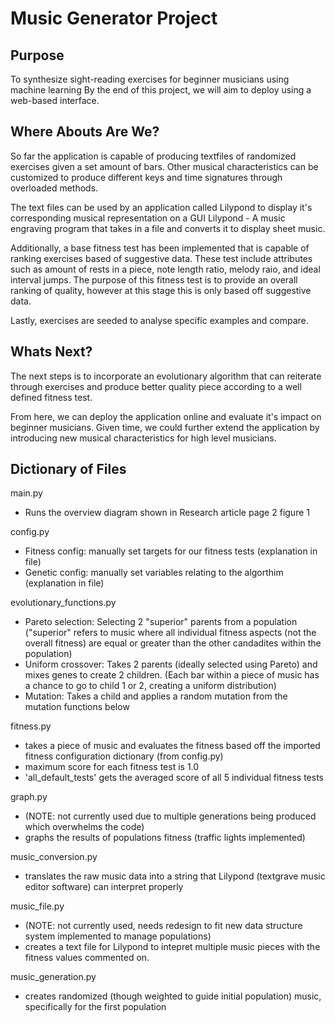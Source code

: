 # Music Generator Project

## Purpose

To synthesize sight-reading exercises for beginner musicians using machine learning
By the end of this project, we will aim to deploy using a web-based interface.

## Where Abouts Are We?

So far the application is capable of producing textfiles of randomized exercises given a set amount of bars. Other musical characteristics can be customized to produce different keys and time signatures through overloaded methods.

The text files can be used by an application called Lilypond to display it's corresponding musical representation on a GUI
Lilypond - A music engraving program that takes in a file and converts it to display sheet music.

Additionally, a base fitness test has been implemented that is capable of ranking exercises based of suggestive data. These test include attributes such as amount of rests in a piece, note length ratio, melody raio, and ideal interval jumps.
The purpose of this fitness test is to provide an overall ranking of quality, however at this stage this is only based off suggestive data.

Lastly, exercises are seeded to analyse specific examples and compare.

## Whats Next?

The next steps is to incorporate an evolutionary algorithm that can reiterate through exercises and produce better quality piece according to a well defined fitness test. 

From here, we can deploy the application online and evaluate it's impact on beginner musicians.
Given time, we could further extend the application by introducing new musical characteristics for high level musicians.

## Dictionary of Files
main.py
- Runs the overview diagram shown in Research article page 2 figure 1 

config.py
- Fitness config: manually set targets for our fitness tests (explanation in file)
- Genetic config: manually set variables relating to the algorthim (explanation in file)

evolutionary_functions.py
- Pareto selection: Selecting 2 "superior" parents from a population ("superior" refers to music where all individual fitness aspects (not the overall fitness) are equal or greater than the other candadites within the population)
- Uniform crossover: Takes 2 parents (ideally selected using Pareto) and mixes genes to create 2 children. (Each bar within a piece of music has a chance to go to child 1 or 2, creating a uniform distribution)
- Mutation: Takes a child and applies a random mutation from the mutation functions below

fitness.py
- takes a piece of music and evaluates the fitness based off the imported fitness configuration dictionary (from config.py)
- maximum score for each fitness test is 1.0
- 'all_default_tests' gets the averaged score of all 5 individual fitness tests

graph.py
- (NOTE: not currently used due to multiple generations being produced which overwhelms the code)
- graphs the results of populations fitness (traffic lights implemented)

music_conversion.py
- translates the raw music data into a string that Lilypond (textgrave music editor software) can interpret properly

music_file.py
- (NOTE: not currently used, needs redesign to fit new data structure system implemented to manage populations)
- creates a text file for Lilypond to intepret multiple music pieces with the fitness values commented on.

music_generation.py
- creates randomized (though weighted to guide initial population) music, specifically for the first population


